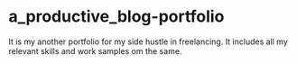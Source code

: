 # a_productive_blog-portfolio
It is my another portfolio for my side hustle in freelancing. It includes all my relevant skills and work samples om the same.
